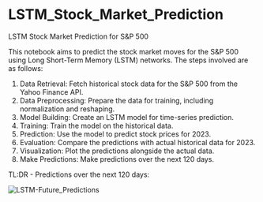 # LSTM_Stock_Market_Prediction
LSTM Stock Market Prediction for S&amp;P 500

This notebook aims to predict the stock market moves for the S&P 500 using Long Short-Term Memory (LSTM) networks. The steps involved are as follows:

1. Data Retrieval: Fetch historical stock data for the S&P 500 from the Yahoo Finance API.
2. Data Preprocessing: Prepare the data for training, including normalization and reshaping.
3. Model Building: Create an LSTM model for time-series prediction.
4. Training: Train the model on the historical data.
5. Prediction: Use the model to predict stock prices for 2023.
6. Evaluation: Compare the predictions with actual historical data for 2023.
7. Visualization: Plot the predictions alongside the actual data.
8. Make Predictions: Make predictions over the next 120 days.


TL:DR - Predictions over the next 120 days:

![LSTM-Future_Predictions](https://github.com/bdoey/LSTM_Stock_Market_Prediction/assets/115423679/fea165d8-6940-450a-82c9-800f1b7e60af)
